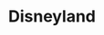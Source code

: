 ---
title: Disneyland
crosslinks:
- disney
- WaltDisneyWorld
- FastPassCollectors
- autotldr
- DisneyPinSwap
- IAmA
- AskReddit
- DisneylandAP
- shortscarystories
- WhereInTheDisneyWorld
- Drama
- Disneycollegeprogram
- marvelstudios
- Portal
- onetruegod
- arrow
- HongKongDisneyland
- Marvel
- mildyinteresting
- churning
---